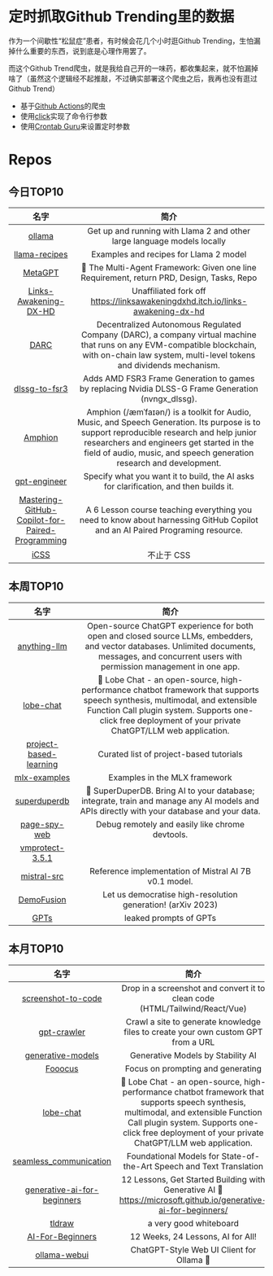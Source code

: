 # 定时抓取Github Trending里的数据

作为一个间歇性“松鼠症”患者，有时候会花几个小时逛Github Trending，生怕漏掉什么重要的东西，说到底是心理作用罢了。

而这个Github Trend爬虫，就是我给自己开的一味药，都收集起来，就不怕漏掉啥了（虽然这个逻辑经不起推敲，不过确实部署这个爬虫之后，我再也没有逛过Github Trend）

* 基于[Github Actions](https://docs.github.com/en/actions)的爬虫
* 使用[click](https://github.com/pallets/click)实现了命令行参数
* 使用[Crontab Guru](https://crontab.guru/)来设置定时参数

# Repos
## 今日TOP10 
<!-- START OF DAILY_TOP10_REPOS -->
| 名字 | 简介 |
| :----: | :----: |
| [ollama](https://github.com/jmorganca/ollama) | Get up and running with Llama 2 and other large language models locally |
| [llama-recipes](https://github.com/facebookresearch/llama-recipes) | Examples and recipes for Llama 2 model |
| [MetaGPT](https://github.com/geekan/MetaGPT) | 🌟 The Multi-Agent Framework: Given one line Requirement, return PRD, Design, Tasks, Repo |
| [Links-Awakening-DX-HD](https://github.com/ihm-tswow/Links-Awakening-DX-HD) | Unaffiliated fork off https://linksawakeningdxhd.itch.io/links-awakening-dx-hd |
| [DARC](https://github.com/Project-DARC/DARC) | Decentralized Autonomous Regulated Company (DARC), a company virtual machine that runs on any EVM-compatible blockchain, with on-chain law system, multi-level tokens and dividends mechanism. |
| [dlssg-to-fsr3](https://github.com/Nukem9/dlssg-to-fsr3) | Adds AMD FSR3 Frame Generation to games by replacing Nvidia DLSS-G Frame Generation (nvngx_dlssg). |
| [Amphion](https://github.com/open-mmlab/Amphion) | Amphion (/æmˈfaɪən/) is a toolkit for Audio, Music, and Speech Generation. Its purpose is to support reproducible research and help junior researchers and engineers get started in the field of audio, music, and speech generation research and development. |
| [gpt-engineer](https://github.com/gpt-engineer-org/gpt-engineer) | Specify what you want it to build, the AI asks for clarification, and then builds it. |
| [Mastering-GitHub-Copilot-for-Paired-Programming](https://github.com/microsoft/Mastering-GitHub-Copilot-for-Paired-Programming) | A 6 Lesson course teaching everything you need to know about harnessing GitHub Copilot and an AI Paired Programing resource. |
| [iCSS](https://github.com/chokcoco/iCSS) | 不止于 CSS |
<!-- END OF DAILY_TOP10_REPOS -->

## 本周TOP10
<!-- START OF WEEKLY_TOP10_REPOS -->
| 名字 | 简介 |
| :----: | :----: |
| [anything-llm](https://github.com/Mintplex-Labs/anything-llm) | Open-source ChatGPT experience for both open and closed source LLMs, embedders, and vector databases. Unlimited documents, messages, and concurrent users with permission management in one app. |
| [lobe-chat](https://github.com/lobehub/lobe-chat) | 🤖 Lobe Chat - an open-source, high-performance chatbot framework that supports speech synthesis, multimodal, and extensible Function Call plugin system. Supports one-click free deployment of your private ChatGPT/LLM web application. |
| [project-based-learning](https://github.com/practical-tutorials/project-based-learning) | Curated list of project-based tutorials |
| [mlx-examples](https://github.com/ml-explore/mlx-examples) | Examples in the MLX framework |
| [superduperdb](https://github.com/SuperDuperDB/superduperdb) | 🔮 SuperDuperDB. Bring AI to your database; integrate, train and manage any AI models and APIs directly with your database and your data. |
| [page-spy-web](https://github.com/HuolalaTech/page-spy-web) | Debug remotely and easily like chrome devtools. |
| [vmprotect-3.5.1](https://github.com/jmpoep/vmprotect-3.5.1) |  |
| [mistral-src](https://github.com/mistralai/mistral-src) | Reference implementation of Mistral AI 7B v0.1 model. |
| [DemoFusion](https://github.com/PRIS-CV/DemoFusion) | Let us democratise high-resolution generation! (arXiv 2023) |
| [GPTs](https://github.com/linexjlin/GPTs) | leaked prompts of GPTs |
<!-- END OF WEEKLY_TOP10_REPOS -->

## 本月TOP10
<!-- START OF MONTHLY_TOP10_REPOS -->
| 名字 | 简介 |
| :----: | :----: |
| [screenshot-to-code](https://github.com/abi/screenshot-to-code) | Drop in a screenshot and convert it to clean code (HTML/Tailwind/React/Vue) |
| [gpt-crawler](https://github.com/BuilderIO/gpt-crawler) | Crawl a site to generate knowledge files to create your own custom GPT from a URL |
| [generative-models](https://github.com/Stability-AI/generative-models) | Generative Models by Stability AI |
| [Fooocus](https://github.com/lllyasviel/Fooocus) | Focus on prompting and generating |
| [lobe-chat](https://github.com/lobehub/lobe-chat) | 🤖 Lobe Chat - an open-source, high-performance chatbot framework that supports speech synthesis, multimodal, and extensible Function Call plugin system. Supports one-click free deployment of your private ChatGPT/LLM web application. |
| [seamless_communication](https://github.com/facebookresearch/seamless_communication) | Foundational Models for State-of-the-Art Speech and Text Translation |
| [generative-ai-for-beginners](https://github.com/microsoft/generative-ai-for-beginners) | 12 Lessons, Get Started Building with Generative AI 🔗 https://microsoft.github.io/generative-ai-for-beginners/ |
| [tldraw](https://github.com/tldraw/tldraw) | a very good whiteboard |
| [AI-For-Beginners](https://github.com/microsoft/AI-For-Beginners) | 12 Weeks, 24 Lessons, AI for All! |
| [ollama-webui](https://github.com/ollama-webui/ollama-webui) | ChatGPT-Style Web UI Client for Ollama 🦙 |
<!-- END OF MONTHLY_TOP10_REPOS -->
